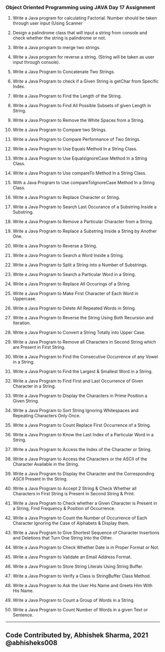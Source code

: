### Object Oriented Programming using JAVA Day 17 Assignment
1. Write a Java program for calculating Factorial. Number should be taken through user input (Using Scanner
2. Design a palindrome class that will input a string from console and check whether the string is palindrome or not. 
3. Write a Java program to merge two strings. 
4. Write a Java program for reverse a string. (String will be taken as user input through console). 

5. Write a Java Program to Concatenate Two Strings. 
6. Write a Java Program to check if a Given String is getChar from Specific Index. 
7. Write a Java Program to Find the Length of the String. 
8. Write a Java Program to Find All Possible Subsets of given Length in String. 
9. Write a Java Program to Remove the White Spaces from a String. 
10. Write a Java Program to Compare two Strings. 
11. Write a Java Program to Compare Performance of Two Strings. 
12. Write a Java Program to Use Equals Method In a String Class. 
13. Write a Java Program to Use EqualsIgnoreCase Method In a String Class. 
14. Write a Java Program to Use compareTo Method In a String Class. 
15. With a Java Program to Use compareToIgnoreCase Method In a String Class. 
16. Write a Java Program to Replace Character or String. 
17. Write a Java Program to Search Last Occurance of a Substring Inside a Substring. 
18. Write a Java Program to Remove a Particular Character from a String. 
19. Write a Java Program to Replace a Substring Inside a String by Another One. 
20. Write a Java Program to Reverse a String. 
21. Write a Java Program to Search a Word Inside a String. 
22. Write a Java Program to Split a String into a Number of Substrings. 
23. Write a Java Program to Search a Particular Word in a String. 
24. Write a Java Program to Replace All Occurings of a String. 
25. Write a Java Program to Make First Character of Each Word in Uppercase. 
26. Write a Java Program to Delete All Repeated Words in String. 
27. Write a Java Program to Reverse the String Using Both Recursion and Iteration. 
28. Write a Java Program to Convert a String Totally into Upper Case. 
29. Write a Java Program to Remove all Characters in Second String which are Present in First String. 
30. Write a Java Program to Find the Consecutive Occurrence of any Vowel in a String. 
31. Write a Java Program to Find the Largest & Smallest Word in a String. 
32. Write a Java Program to Find First and Last Occurrence of Given Character in a String. 
33. Write a Java Program to Display the Characters in Prime Position a Given String. 
34. Write a Java Program to Sort String Ignoring Whitespaces and Repeating Characters Only Once. 
35. Write a Java Program to Count Replace First Occurrence of a String. 
36. Write a Java Program to Know the Last Index of a Particular Word in a String. 
37. Write a Java Program to Access the Index of the Character or String. 
38. Write a Java Program to Access the Characters or the ASCII of the Character Available in the String. 
39. Write a Java Program to Display the Character and the Corresponding ASCII Present in the String. 
40. Write a Java Program to Accept 2 String & Check Whether all Characters in First String is Present in Second String & Print. 
41. Write a Java Program to Check whether a Given Character is Present in a String, Find Frequency & Position of Occurrence. 
42. Write a Java Program to Count the Number of Occurrence of Each Character Ignoring the Case of Alphabets & Display them. 
43. Write a Java Program to Give Shortest Sequence of Character Insertions and Deletions that Turn One String Into the Other. 
44. Write a Java Program to Check Whether Date is in Proper Format or Not. 
45. Write a Java Program to Validate an Email Address Format. 
46. Write a Java Program to Store String Literals Using String Buffer. 
47. Write a Java Program to Verify a Class is StringBuffer Class Method. 
48. Write a Java Program to Ask the User His Name and Greets Him With His Name. 
49. Write a Java Program to Count a Group of Words in a String. 
50. Write a Java Program to Count Number of Words in a given Text or Sentence. 

******************************************************
## Code Contributed by, Abhishek Sharma, 2021 @abhisheks008

